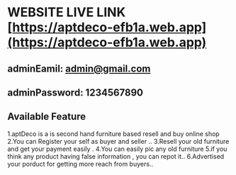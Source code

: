# WEBSITE LIVE LINK [https://aptdeco-efb1a.web.app](https://aptdeco-efb1a.web.app)

## adminEamil: admin@gmail.com

## adminPassword: 1234567890

## Available Feature

1.aptDeco is a is second hand furniture based resell and buy online shop
2.You can Register your self as buyer and seller ..
3.Resell your old furniture and get your payment easily .
4.You can easily pic any old furniture
5.if you think any product having false information , you can repot it..
6.Advertised your porduct for getting more reach from buyers..
